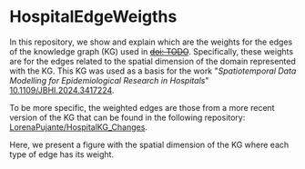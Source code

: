 # HospitalEdgeWeigths
In this repository, we show and explain which are the weights for the edges of the knowledge graph (KG) used in [~~doi: TODO~~](NULL). Specifically, these weights are for the edges related to the spatial dimension of the domain represented with the KG. This KG was used as a basis for the work "_Spatiotemporal Data Modelling for Epidemiological Research in Hospitals_" [10.1109/JBHI.2024.3417224](https://ieeexplore.ieee.org/document/10568325).

To be more specific, the weighted edges are those from a more recent version of the KG that can be found in the following repository: [LorenaPujante/HospitalKG_Changes](https://github.com/LorenaPujante/HospitalKG_Changes).

Here, we present a figure with the spatial dimension of the KG where each type of edge has its weight.
